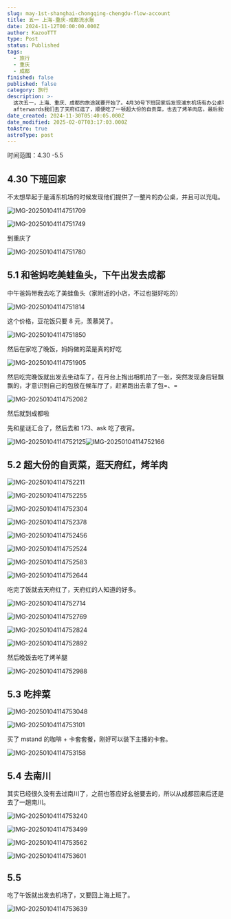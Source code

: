 ```yaml
---
slug: may-1st-shanghai-chongqing-chengdu-flow-account
title: 五一 上海-重庆-成都流水账
date: 2024-11-12T00:00:00.000Z
author: KazooTTT
type: Post
status: Published
tags:
  - 旅行
  - 重庆
  - 成都
finished: false
published: false
category: 旅行
description: >-
  这次五一，上海、重庆、成都的旅途就要开始了。4月30号下班回家后发现浦东机场有办公桌可以使用，并且充电。接着，我们抵达重庆，并前往成都。沿途我们顺带吃了美蛙鱼头和豆花饭，晚上妈妈做的菜很好吃。出发前忘记在候车厅拿包子，这次是赶紧去取了。到成都后与朋友聚会，
  afterwards我们去了天府红逛了，顺便吃了一顿超大份的自贡菜，也去了烤羊肉店。最后我们去南川看望了老家，很遗憾时间不多了。
date_created: 2024-11-30T05:40:05.000Z
date_modified: 2025-02-07T03:17:03.000Z
toAstro: true
astroType: post
---
```


时间范围：4.30 -5.5

## 4.30 下班回家

不太想早起于是浦东机场的时候发现他们提供了一整片的办公桌，并且可以充电。

![IMG-20250104114751709](https://pictures.kazoottt.top/2025/02/20250205-IMG-20250104114751709.jpeg)

![IMG-20250104114751749](https://pictures.kazoottt.top/2025/02/20250205-IMG-20250104114751749.jpeg)

到重庆了

![IMG-20250104114751780](https://pictures.kazoottt.top/2025/02/20250205-IMG-20250104114751780.jpeg)

## 5.1 和爸妈吃美蛙鱼头，下午出发去成都

中午爸妈带我去吃了美蛙鱼头（家附近的小店，不过也挺好吃的）

![IMG-20250104114751814](https://pictures.kazoottt.top/2025/02/20250205-IMG-20250104114751814.jpeg)

这个价格，豆花饭只要 8 元，羡慕哭了。

![IMG-20250104114751850](https://pictures.kazoottt.top/2025/02/20250205-IMG-20250104114751850.jpeg)

然后在家吃了晚饭，妈妈做的菜是真的好吃

![IMG-20250104114751905](https://pictures.kazoottt.top/2025/02/20250205-IMG-20250104114751905.jpeg)

然后吃完晚饭就出发去坐动车了，在月台上掏出相机拍了一张，突然发现身后轻飘飘的，才意识到自己的包放在候车厅了，赶紧跑出去拿了包=、=

![IMG-20250104114752082](https://pictures.kazoottt.top/2025/02/20250205-IMG-20250104114752082.jpeg)

然后就到成都啦

先和星谜汇合了，然后去和 173、ask 吃了夜宵。

![IMG-20250104114752125](https://pictures.kazoottt.top/2025/02/20250205-IMG-20250104114752125.png)![IMG-20250104114752166](https://pictures.kazoottt.top/2025/02/20250205-IMG-20250104114752166.jpeg)

## 5.2 超大份的自贡菜，逛天府红，烤羊肉

![IMG-20250104114752211](https://pictures.kazoottt.top/2025/02/20250205-IMG-20250104114752211.jpeg)

![IMG-20250104114752255](https://pictures.kazoottt.top/2025/02/20250205-IMG-20250104114752255.jpeg)

![IMG-20250104114752304](https://pictures.kazoottt.top/2025/02/20250205-IMG-20250104114752304.jpeg)

![IMG-20250104114752378](https://pictures.kazoottt.top/2025/02/20250205-IMG-20250104114752378.jpeg)

![IMG-20250104114752456](https://pictures.kazoottt.top/2025/02/20250205-IMG-20250104114752456.jpeg)

![IMG-20250104114752524](https://pictures.kazoottt.top/2025/02/20250205-IMG-20250104114752524.jpeg)

![IMG-20250104114752583](https://pictures.kazoottt.top/2025/02/20250205-IMG-20250104114752583.jpeg)

![IMG-20250104114752644](https://pictures.kazoottt.top/2025/02/20250205-IMG-20250104114752644.jpeg)

吃完了饭就去天府红了，天府红的人知道的好多。

![IMG-20250104114752714](https://pictures.kazoottt.top/2025/02/20250205-IMG-20250104114752714.jpeg)

![IMG-20250104114752769](https://pictures.kazoottt.top/2025/02/20250205-IMG-20250104114752769.jpeg)

![IMG-20250104114752824](https://pictures.kazoottt.top/2025/02/20250205-IMG-20250104114752824.jpeg)

![IMG-20250104114752892](https://pictures.kazoottt.top/2025/02/20250205-IMG-20250104114752892.jpeg)

然后晚饭去吃了烤羊腿

![IMG-20250104114752988](https://pictures.kazoottt.top/2025/02/20250205-IMG-20250104114752988.jpeg)

## 5.3 吃拌菜

![IMG-20250104114753048](https://pictures.kazoottt.top/2025/02/20250205-IMG-20250104114753048.jpeg)

![IMG-20250104114753101](https://pictures.kazoottt.top/2025/02/20250205-IMG-20250104114753101.jpeg)

买了 mstand 的咖啡 + 卡套套餐，刚好可以装下主播的卡套。

![IMG-20250104114753158](https://pictures.kazoottt.top/2025/02/20250205-IMG-20250104114753158.jpeg)

## 5.4 去南川

其实已经很久没有去过南川了，之前也答应好幺爸要去的，所以从成都回来后还是去了一趟南川。

![IMG-20250104114753240](https://pictures.kazoottt.top/2025/02/20250205-IMG-20250104114753240.jpeg)

![IMG-20250104114753499](https://pictures.kazoottt.top/2025/02/20250205-IMG-20250104114753499.jpeg)

![IMG-20250104114753562](https://pictures.kazoottt.top/2025/02/20250205-IMG-20250104114753562.jpeg)

![IMG-20250104114753601](https://pictures.kazoottt.top/2025/02/20250205-IMG-20250104114753601.jpeg)

## 5.5

吃了午饭就出发去机场了，又要回上海上班了。

![IMG-20250104114753639](https://pictures.kazoottt.top/2025/02/20250205-IMG-20250104114753639.jpeg)
